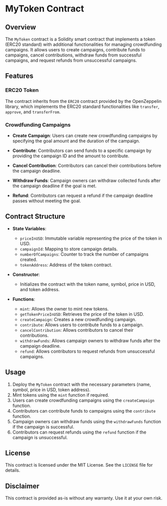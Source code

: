 # MyToken Contract

## Overview

The `MyToken` contract is a Solidity smart contract that implements a token (ERC20 standard) with additional functionalities for managing crowdfunding campaigns. It allows users to create campaigns, contribute funds to campaigns, cancel contributions, withdraw funds from successful campaigns, and request refunds from unsuccessful campaigns.

## Features

### ERC20 Token

The contract inherits from the `ERC20` contract provided by the OpenZeppelin library, which implements the ERC20 standard functionalities like `transfer`, `approve`, and `transferFrom`.

### Crowdfunding Campaigns

- **Create Campaign**: Users can create new crowdfunding campaigns by specifying the goal amount and the duration of the campaign.

- **Contribute**: Contributors can send funds to a specific campaign by providing the campaign ID and the amount to contribute.

- **Cancel Contribution**: Contributors can cancel their contributions before the campaign deadline.

- **Withdraw Funds**: Campaign owners can withdraw collected funds after the campaign deadline if the goal is met.

- **Refund**: Contributors can request a refund if the campaign deadline passes without meeting the goal.

## Contract Structure

- **State Variables**:
    - `priceInUSD`: Immutable variable representing the price of the token in USD.
    - `campaignId`: Mapping to store campaign details.
    - `numberOfCampaigns`: Counter to track the number of campaigns created.
    - `tokenAddress`: Address of the token contract.

- **Constructor**:
    - Initializes the contract with the token name, symbol, price in USD, and token address.

- **Functions**:
    - `mint`: Allows the owner to mint new tokens.
    - `getTokenPriceInUSD`: Retrieves the price of the token in USD.
    - `createCampaign`: Creates a new crowdfunding campaign.
    - `contribute`: Allows users to contribute funds to a campaign.
    - `cancelContribution`: Allows contributors to cancel their contributions.
    - `withdrawFunds`: Allows campaign owners to withdraw funds after the campaign deadline.
    - `refund`: Allows contributors to request refunds from unsuccessful campaigns.

## Usage

1. Deploy the `MyToken` contract with the necessary parameters (name, symbol, price in USD, token address).
2. Mint tokens using the `mint` function if required.
3. Users can create crowdfunding campaigns using the `createCampaign` function.
4. Contributors can contribute funds to campaigns using the `contribute` function.
5. Campaign owners can withdraw funds using the `withdrawFunds` function if the campaign is successful.
6. Contributors can request refunds using the `refund` function if the campaign is unsuccessful.

## License

This contract is licensed under the MIT License. See the `LICENSE` file for details.

## Disclaimer

This contract is provided as-is without any warranty. Use it at your own risk.
